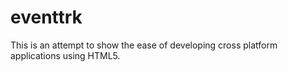 eventtrk
========

This is an attempt to show the ease of developing cross platform applications using HTML5.
